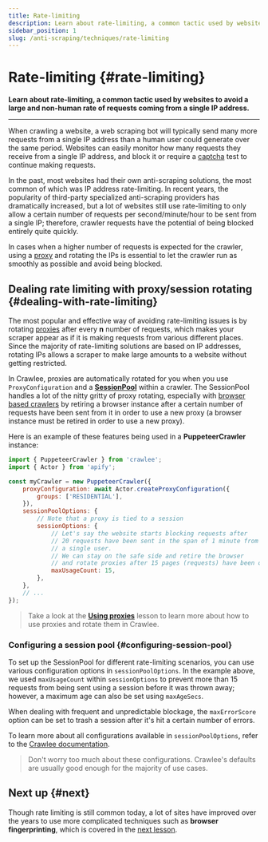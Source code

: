 ```yaml
---
title: Rate-limiting
description: Learn about rate-limiting, a common tactic used by websites to avoid a large and non-human rate of requests coming from a single IP address.
sidebar_position: 1
slug: /anti-scraping/techniques/rate-limiting
---
```


# Rate-limiting {#rate-limiting}

**Learn about rate-limiting, a common tactic used by websites to avoid a large and non-human rate of requests coming from a single IP address.**

---

When crawling a website, a web scraping bot will typically send many more requests from a single IP address than a human user could generate over the same period. Websites can easily monitor how many requests they receive from a single IP address, and block it or require a [captcha](./captchas.md) test to continue making requests.

In the past, most websites had their own anti-scraping solutions, the most common of which was IP address rate-limiting. In recent years, the popularity of third-party specialized anti-scraping providers has dramatically increased, but a lot of websites still use rate-limiting to only allow a certain number of requests per second/minute/hour to be sent from a single IP; therefore, crawler requests have the potential of being blocked entirely quite quickly.

In cases when a higher number of requests is expected for the crawler, using a [proxy](../mitigation/proxies.md) and rotating the IPs is essential to let the crawler run as smoothly as possible and avoid being blocked.

## Dealing rate limiting with proxy/session rotating {#dealing-with-rate-limiting}

The most popular and effective way of avoiding rate-limiting issues is by rotating [proxies](../mitigation/proxies.md) after every **n** number of requests, which makes your scraper appear as if it is making requests from various different places. Since the majority of rate-limiting solutions are based on IP addresses, rotating IPs allows a scraper to make large amounts to a website without getting restricted.

In Crawlee, proxies are automatically rotated for you when you use `ProxyConfiguration` and a [**SessionPool**](https://crawlee.dev/api/core/class/SessionPool) within a crawler. The SessionPool handles a lot of the nitty gritty of proxy rotating, especially with [browser based crawlers](../../puppeteer_playwright/index.md) by retiring a browser instance after a certain number of requests have been sent from it in order to use a new proxy (a browser instance must be retired in order to use a new proxy).

Here is an example of these features being used in a **PuppeteerCrawler** instance:

```js
import { PuppeteerCrawler } from 'crawlee';
import { Actor } from 'apify';

const myCrawler = new PuppeteerCrawler({
    proxyConfiguration: await Actor.createProxyConfiguration({
        groups: ['RESIDENTIAL'],
    }),
    sessionPoolOptions: {
        // Note that a proxy is tied to a session
        sessionOptions: {
            // Let's say the website starts blocking requests after
            // 20 requests have been sent in the span of 1 minute from
            // a single user.
            // We can stay on the safe side and retire the browser
            // and rotate proxies after 15 pages (requests) have been opened.
            maxUsageCount: 15,
        },
    },
    // ...
});
```

> Take a look at the [**Using proxies**](../mitigation/using_proxies.md) lesson to learn more about how to use proxies and rotate them in Crawlee.

### Configuring a session pool {#configuring-session-pool}

To set up the SessionPool for different rate-limiting scenarios, you can use various configuration options in `sessionPoolOptions`. In the example above, we used `maxUsageCount` within `sessionOptions` to prevent more than 15 requests from being sent using a session before it was thrown away; however, a maximum age can also be set using `maxAgeSecs`.

When dealing with frequent and unpredictable blockage, the `maxErrorScore` option can be set to trash a session after it's hit a certain number of errors.

To learn more about all configurations available in `sessionPoolOptions`, refer to the [Crawlee documentation](https://crawlee.dev/api/core/interface/SessionPoolOptions).

> Don't worry too much about these configurations. Crawlee's defaults are usually good enough for the majority of use cases.

## Next up {#next}

Though rate limiting is still common today, a lot of sites have improved over the years to use more complicated techniques such as **browser fingerprinting**, which is covered in the [next lesson](./fingerprinting.md).
